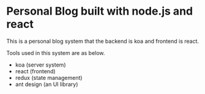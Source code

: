 # Personal Blog built with node.js and react
This is a personal blog system that the backend is koa and frontend is react. 

Tools used in this system are as below.
- koa (server system)
- react (frontend)
- redux (state management)
- ant design (an UI library)
